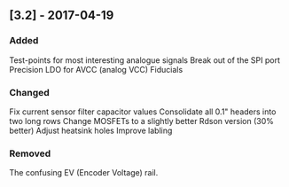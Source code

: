 
## [3.2] - 2017-04-19
### Added
Test-points for most interesting analogue signals
Break out of the SPI port
Precision LDO for AVCC (analog VCC)
Fiducials

### Changed
Fix current sensor filter capacitor values
Consolidate all 0.1" headers into two long rows
Change MOSFETs to a slightly better Rdson version (30% better)
Adjust heatsink holes
Improve labling

### Removed
The confusing EV (Encoder Voltage) rail.